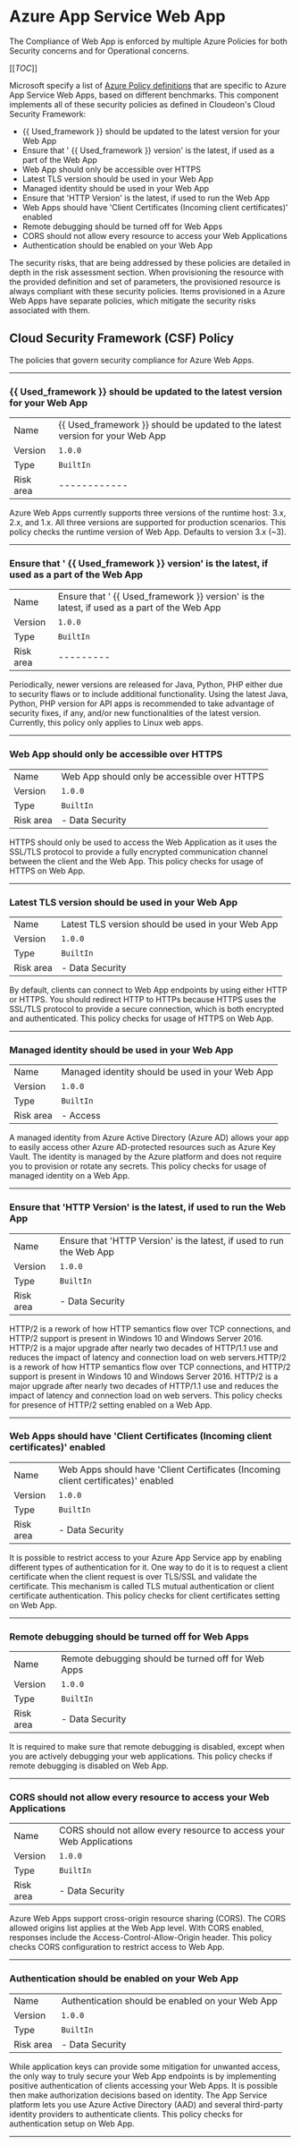 <!--
This document is not maintained in this wiki.
Please only modify it at the source!
If you make changes here they may be overwritten and lost.
For documentation origin refer to the file metadata.json.
-->

# Azure App Service Web App

The Compliance of Web App is enforced by multiple Azure Policies for both Security concerns and for Operational concerns.

[[_TOC_]]

Microsoft specify a list of [Azure Policy definitions](https://docs.microsoft.com/en-us/security/benchmark/azure/baselines/app-service-security-baseline) that are specific to Azure App Service Web Apps, based on different benchmarks. This component implements all of these security policies as defined in Cloudeon's Cloud Security Framework:


- {{ Used_framework }} should be updated to the latest version for your Web App
- Ensure that ' {{ Used_framework }} version' is the latest, if used as a part of the Web App
- Web App should only be accessible over HTTPS
- Latest TLS version should be used in your Web App
- Managed identity should be used in your Web App
- Ensure that 'HTTP Version' is the latest, if used to run the Web App
- Web Apps should have 'Client Certificates (Incoming client certificates)' enabled
- Remote debugging should be turned off for Web Apps
- CORS should not allow every resource to access your Web Applications
- Authentication should be enabled on your Web App


The security risks, that are being addressed by these policies are detailed in depth in the risk assessment section.
When provisioning the resource with the provided definition and set of parameters, the provisioned resource is always compliant with these security policies. Items provisioned in a Azure Web Apps have separate policies, which mitigate the security risks associated with them.

## Cloud Security Framework (CSF) Policy

The policies that govern security compliance for Azure Web Apps.

---

### {{ Used_framework }} should be updated to the latest version for your Web App

|||
|--|--|
| Name | {{ Used_framework }} should be updated to the latest version for your Web App |
| Version| `1.0.0` |
| Type | `BuiltIn` |
| Risk area | ------------ |

Azure Web Apps currently supports three versions of the runtime host: 3.x, 2.x, and 1.x. All three versions are supported for production scenarios. This policy checks the runtime version of Web App. Defaults to version 3.x (~3).

---

### Ensure that ' {{ Used_framework }} version' is the latest, if used as a part of the Web App

|||
|--|--|
| Name | Ensure that ' {{ Used_framework }} version' is the latest, if used as a part of the Web App |
| Version| `1.0.0` |
| Type | `BuiltIn` |
| Risk area | --------- |

Periodically, newer versions are released for Java, Python, PHP either due to security flaws or to include additional functionality. Using the latest Java, Python, PHP version for API apps is recommended to take advantage of security fixes, if any, and/or new functionalities of the latest version. 
Currently, this policy only applies to Linux web apps.

---

### Web App should only be accessible over HTTPS

|||
|--|--|
| Name | Web App should only be accessible over HTTPS |
| Version| `1.0.0` |
| Type | `BuiltIn` |
| Risk area | - Data Security |

HTTPS should only be used to access the Web Application as it uses the SSL/TLS protocol to provide a fully encrypted communication channel between the client and the Web App. This policy checks for usage of HTTPS on Web App.

---------

### Latest TLS version should be used in your Web App

|||
|--|--|
| Name | Latest TLS version should be used in your Web App |
| Version| `1.0.0` |
| Type | `BuiltIn` |
| Risk area | - Data Security |

By default, clients can connect to Web App endpoints by using either HTTP or HTTPS. You should redirect HTTP to HTTPs because HTTPS uses the SSL/TLS protocol to provide a secure connection, which is both encrypted and authenticated. This policy checks for usage of HTTPS on Web App.

---------

### Managed identity should be used in your Web App

|||
|--|--|
| Name | Managed identity should be used in your Web App |
| Version| `1.0.0` |
| Type | `BuiltIn` |
| Risk area | - Access |

A managed identity from Azure Active Directory (Azure AD) allows your app to easily access other Azure AD-protected resources such as Azure Key Vault. The identity is managed by the Azure platform and does not require you to provision or rotate any secrets. This policy checks for usage of managed identity on a Web App.

---

### Ensure that 'HTTP Version' is the latest, if used to run the Web App

|||
|--|--|
| Name | Ensure that 'HTTP Version' is the latest, if used to run the Web App |
| Version| `1.0.0` |
| Type | `BuiltIn` |
| Risk area | - Data Security |

HTTP/2 is a rework of how HTTP semantics flow over TCP connections, and HTTP/2 support is present in Windows 10 and Windows Server 2016. HTTP/2 is a major upgrade after nearly two decades of HTTP/1.1 use and reduces the impact of latency and connection load on web servers.HTTP/2 is a rework of how HTTP semantics flow over TCP connections, and HTTP/2 support is present in Windows 10 and Windows Server 2016. HTTP/2 is a major upgrade after nearly two decades of HTTP/1.1 use and reduces the impact of latency and connection load on web servers. This policy checks for presence of HTTP/2 setting enabled on a Web App.

---

### Web Apps should have 'Client Certificates (Incoming client certificates)' enabled

|||
|--|--|
| Name | Web Apps should have 'Client Certificates (Incoming client certificates)' enabled |
| Version| `1.0.0` |
| Type | `BuiltIn` |
| Risk area | - Data Security |

It is possible to restrict access to your Azure App Service app by enabling different types of authentication for it. One way to do it is to request a client certificate when the client request is over TLS/SSL and validate the certificate. This mechanism is called TLS mutual authentication or client certificate authentication. This policy checks for client certificates setting on Web App.

---

### Remote debugging should be turned off for Web Apps

|||
|--|--|
| Name | Remote debugging should be turned off for Web Apps |
| Version| `1.0.0` |
| Type | `BuiltIn` |
| Risk area | - Data Security |

It is required to make sure that remote debugging is disabled, except when you are actively debugging your web applications. This policy checks if remote debugging is disabled on Web App.

---

### CORS should not allow every resource to access your Web Applications

|||
|--|--|
| Name | CORS should not allow every resource to access your Web Applications |
| Version| `1.0.0` |
| Type | `BuiltIn` |
| Risk area | - Data Security |

Azure Web Apps support cross-origin resource sharing (CORS). The CORS allowed origins list applies at the Web App level. With CORS enabled, responses include the Access-Control-Allow-Origin header. This policy checks CORS configuration to restrict access to Web App.

---

### Authentication should be enabled on your Web App

|||
|--|--|
| Name | Authentication should be enabled on your Web App |
| Version| `1.0.0` |
| Type | `BuiltIn` |
| Risk area | - Data Security |

While application keys can provide some mitigation for unwanted access, the only way to truly secure your Web App endpoints is by implementing positive authentication of clients accessing your Web Apps. It is possible then make authorization decisions based on identity. The App Service platform lets you use Azure Active Directory (AAD) and several third-party identity providers to authenticate clients. This policy checks for authentication setup on Web App.

---
